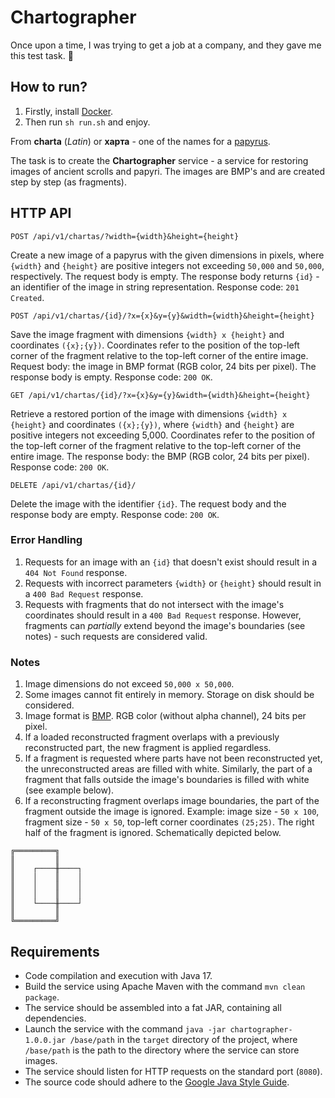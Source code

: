 # Chartographer

Once upon a time, I was trying to get a job at a company, and they gave me this test task. 📜

## How to run?
1. Firstly, install [Docker](https://www.docker.com/).
2. Then run `sh run.sh` and enjoy.

From **charta** (*Latin*) or **харта** - one of the names for a [papyrus](https://en.wikipedia.org/wiki/Papyrus).

The task is to create the **Chartographer** service - a service for restoring images of ancient scrolls and papyri.
The images are BMP's and are created step by step (as fragments).

## HTTP API

```
POST /api/v1/chartas/?width={width}&height={height}
```

Create a new image of a papyrus with the given dimensions in pixels, where `{width}` and `{height}` are positive integers not exceeding `50,000` and `50,000`, respectively.
The request body is empty.
The response body returns `{id}` - an identifier of the image in string representation.
Response code: `201 Created`.

```
POST /api/v1/chartas/{id}/?x={x}&y={y}&width={width}&height={height}
```

Save the image fragment with dimensions `{width} x {height}` and coordinates `({x};{y})`.
Coordinates refer to the position of the top-left corner of the fragment relative to the top-left corner of the entire image.
Request body: the image in BMP format (RGB color, 24 bits per pixel).
The response body is empty.
Response code: `200 OK`.

```
GET /api/v1/chartas/{id}/?x={x}&y={y}&width={width}&height={height}
```

Retrieve a restored portion of the image with dimensions `{width} x {height}` and coordinates `({x};{y})`,
where `{width}` and `{height}` are positive integers not exceeding 5,000.
Coordinates refer to the position of the top-left corner of the fragment relative to the top-left corner of the entire image.
The response body: the BMP (RGB color, 24 bits per pixel).
Response code: `200 OK`.

```
DELETE /api/v1/chartas/{id}/
```

Delete the image with the identifier `{id}`.
The request body and the response body are empty.
Response code: `200 OK`.

### Error Handling

1. Requests for an image with an `{id}` that doesn't exist should result in a `404 Not Found` response.
2. Requests with incorrect parameters `{width}` or `{height}` should result in a `400 Bad Request` response.
3. Requests with fragments that do not intersect with the image's coordinates should result in a `400 Bad Request` response.
   However, fragments can *partially* extend beyond the image's boundaries (see notes) - such requests are considered valid.

### Notes

1. Image dimensions do not exceed `50,000 x 50,000`.
2. Some images cannot fit entirely in memory.
   Storage on disk should be considered.
3. Image format is [BMP](https://en.wikipedia.org/wiki/BMP). RGB color (without alpha channel), 24 bits per pixel.
4. If a loaded reconstructed fragment overlaps with a previously reconstructed part, the new fragment is applied regardless.
5. If a fragment is requested where parts have not been reconstructed yet, the unreconstructed areas are filled with white.
   Similarly, the part of a fragment that falls outside the image's boundaries is filled with white (see example below).
6. If a reconstructing fragment overlaps image boundaries, the part of the fragment outside the image is ignored.
   Example: image size - `50 x 100`, fragment size - `50 x 50`, top-left corner coordinates `(25;25)`.
   The right half of the fragment is ignored. Schematically depicted below.

```
╔═════════╗
║         ║
║    ┌────╫────┐
║    │    ║    │
║    │    ║    │
║    │    ║    │
║    └────╫────┘
║         ║
╚═════════╝
```

## Requirements

- Code compilation and execution with Java 17.
- Build the service using Apache Maven with the command `mvn clean package`.
- The service should be assembled into a fat JAR, containing all dependencies.
- Launch the service with the command `java -jar chartographer-1.0.0.jar /base/path` in the `target` directory of the project,
  where `/base/path` is the path to the directory where the service can store images.
- The service should listen for HTTP requests on the standard port (`8080`).
- The source code should adhere to the [Google Java Style Guide](https://google.github.io/styleguide/javaguide.html).
